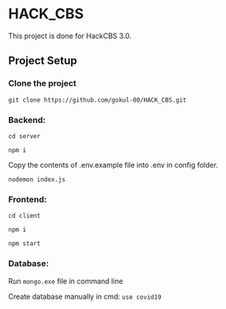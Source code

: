 # HACK_CBS

This project is done for HackCBS 3.0.

## Project Setup

### Clone the project

`git clone https://github.com/gokul-00/HACK_CBS.git`

### Backend:

  `cd server`

  `npm i`

   Copy the contents of .env.example file into .env in config folder.
  
  `nodemon index.js`

### Frontend:

  `cd client`

  `npm i`

  `npm start`


### Database:

Run `mongo.exe` file in command line

Create database manually in cmd: `use covid19`

